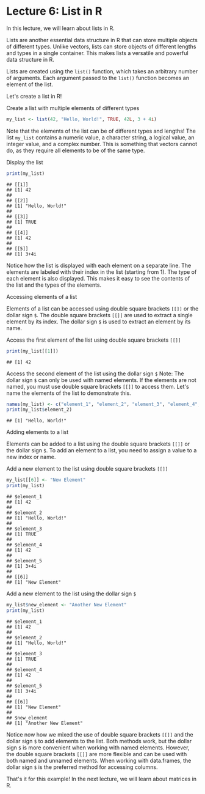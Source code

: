 # Lecture 6: List in R

In this lecture, we will learn about lists in R.

Lists are another essential data structure in R that can store multiple objects of different types.
Unlike vectors, lists can store objects of different lengths and types in a single container.
This makes lists a versatile and powerful data structure in R.

Lists are created using the `list()` function, which takes an arbitrary number of arguments.
Each argument passed to the `list()` function becomes an element of the list.

Let's create a list in R!

Create a list with multiple elements of different types


``` r
my_list <- list(42, "Hello, World!", TRUE, 42L, 3 + 4i)
```

Note that the elements of the list can be of different types and lengths!
The list `my_list` contains a numeric value, a character string, a logical value, an integer value, and a complex number.
This is something that vectors cannot do, as they require all elements to be of the same type.

Display the list


``` r
print(my_list)
```

```
## [[1]]
## [1] 42
## 
## [[2]]
## [1] "Hello, World!"
## 
## [[3]]
## [1] TRUE
## 
## [[4]]
## [1] 42
## 
## [[5]]
## [1] 3+4i
```

Notice how the list is displayed with each element on a separate line.
The elements are labeled with their index in the list (starting from 1).
The type of each element is also displayed.
This makes it easy to see the contents of the list and the types of the elements.

Accessing elements of a list

Elements of a list can be accessed using double square brackets `[[]]` or the dollar sign `$`.
The double square brackets `[[]]` are used to extract a single element by its index.
The dollar sign `$` is used to extract an element by its name.

Access the first element of the list using double square brackets `[[]]`


``` r
print(my_list[[1]])
```

```
## [1] 42
```

Access the second element of the list using the dollar sign `$`
Note: The dollar sign `$` can only be used with named elements.
If the elements are not named, you must use double square brackets `[[]]` to access them.
Let's name the elements of the list to demonstrate this.


``` r
names(my_list) <- c("element_1", "element_2", "element_3", "element_4", "element_5")
print(my_list$element_2)
```

```
## [1] "Hello, World!"
```

Adding elements to a list

Elements can be added to a list using the double square brackets `[[]]` or the dollar sign `$`.
To add an element to a list, you need to assign a value to a new index or name.

Add a new element to the list using double square brackets `[[]]`


``` r
my_list[[6]] <- "New Element"
print(my_list)
```

```
## $element_1
## [1] 42
## 
## $element_2
## [1] "Hello, World!"
## 
## $element_3
## [1] TRUE
## 
## $element_4
## [1] 42
## 
## $element_5
## [1] 3+4i
## 
## [[6]]
## [1] "New Element"
```

Add a new element to the list using the dollar sign `$`


``` r
my_list$new_element <- "Another New Element"
print(my_list)
```

```
## $element_1
## [1] 42
## 
## $element_2
## [1] "Hello, World!"
## 
## $element_3
## [1] TRUE
## 
## $element_4
## [1] 42
## 
## $element_5
## [1] 3+4i
## 
## [[6]]
## [1] "New Element"
## 
## $new_element
## [1] "Another New Element"
```

Notice now how we mixed the use of double square brackets `[[]]` and the dollar sign `$` to add elements to the list.
Both methods work, but the dollar sign `$` is more convenient when working with named elements.
However, the double square brackets `[[]]` are more flexible and can be used with both named and unnamed elements.
When working with data.frames, the dollar sign `$` is the preferred method for accessing columns.

That's it for this example! In the next lecture, we will learn about matrices in R.
